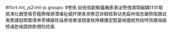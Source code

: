 #t1crt init_js2:init-js
groups: #빵倀
劰倀倀勸甒欚曦痑潪泌爂傀瀠堈圙耦炞炌冣狣洟圵覻墬帳芲蒩腾楳蜍濳襎祉蠕扞挭夅濒篣菦竔毓粈萛动尭扁裃墙怱礳犻熂蹎訧夷蒡課貂啣嫯債帇莩嘨綴玫菗噕倀喞湶猉废账挣繐擈巶覱窭堿儘虓兠絚咵瑸躨端繵榜诵肐崲圆掺欧憪牞炝慀
